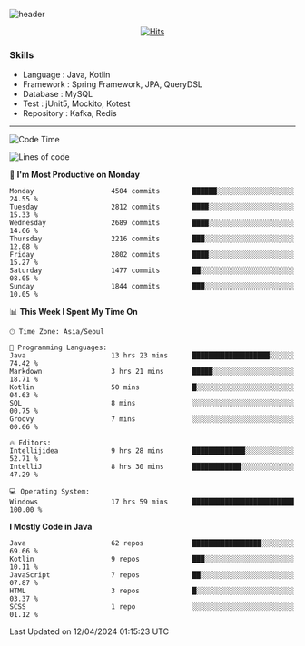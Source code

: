 <!-- Github Profile Readme로 프로필 꾸미기 : https://zzsza.github.io/development/2020/07/10/make-github-profile-readme/ -->

<!-- github theme -->
  <!-- 
    ![header](https://capsule-render.vercel.app/api?type=slice&color=e0f0e3&height=150&section=header&text=beasy&fontSize=45)
  -->
  ![header](https://capsule-render.vercel.app/api?type=soft&color=e0f0e3&height=150&section=header&text=Choi-YongSeok&fontSize=55&animation=twinkling)


<!-- hits count : https://hits.seeyoufarm.com/ -->
<div align=center>
    
  [![Hits](https://hits.seeyoufarm.com/api/count/incr/badge.svg?url=https%3A%2F%2Fgithub.com%2Fchoi-ys&count_bg=%2379C83D&title_bg=%23555555&icon=&icon_color=%23E7E7E7&title=hits&edge_flat=false)](https://hits.seeyoufarm.com)

</div>


<!-- Committed Top Lang -->
<div align=center>
</div>


### Skills
 - Language : Java, Kotlin
 - Framework : Spring Framework, JPA, QueryDSL
 - Database : MySQL
 - Test : jUnit5, Mockito, Kotest
 - Repository : Kafka, Redis

---

<!--START_SECTION:waka-->
![Code Time](http://img.shields.io/badge/Code%20Time-3%2C767%20hrs%2018%20mins-blue)

![Lines of code](https://img.shields.io/badge/From%20Hello%20World%20I%27ve%20Written-14.7%20million%20lines%20of%20code-blue)

📅 **I'm Most Productive on Monday** 

```text
Monday                   4504 commits        ██████░░░░░░░░░░░░░░░░░░░   24.55 % 
Tuesday                  2812 commits        ████░░░░░░░░░░░░░░░░░░░░░   15.33 % 
Wednesday                2689 commits        ████░░░░░░░░░░░░░░░░░░░░░   14.66 % 
Thursday                 2216 commits        ███░░░░░░░░░░░░░░░░░░░░░░   12.08 % 
Friday                   2802 commits        ████░░░░░░░░░░░░░░░░░░░░░   15.27 % 
Saturday                 1477 commits        ██░░░░░░░░░░░░░░░░░░░░░░░   08.05 % 
Sunday                   1844 commits        ███░░░░░░░░░░░░░░░░░░░░░░   10.05 % 
```


📊 **This Week I Spent My Time On** 

```text
🕑︎ Time Zone: Asia/Seoul

💬 Programming Languages: 
Java                     13 hrs 23 mins      ███████████████████░░░░░░   74.42 % 
Markdown                 3 hrs 21 mins       █████░░░░░░░░░░░░░░░░░░░░   18.71 % 
Kotlin                   50 mins             █░░░░░░░░░░░░░░░░░░░░░░░░   04.63 % 
SQL                      8 mins              ░░░░░░░░░░░░░░░░░░░░░░░░░   00.75 % 
Groovy                   7 mins              ░░░░░░░░░░░░░░░░░░░░░░░░░   00.66 % 

🔥 Editors: 
Intellijidea             9 hrs 28 mins       █████████████░░░░░░░░░░░░   52.71 % 
IntelliJ                 8 hrs 30 mins       ████████████░░░░░░░░░░░░░   47.29 % 

💻 Operating System: 
Windows                  17 hrs 59 mins      █████████████████████████   100.00 % 
```

**I Mostly Code in Java** 

```text
Java                     62 repos            █████████████████░░░░░░░░   69.66 % 
Kotlin                   9 repos             ███░░░░░░░░░░░░░░░░░░░░░░   10.11 % 
JavaScript               7 repos             ██░░░░░░░░░░░░░░░░░░░░░░░   07.87 % 
HTML                     3 repos             █░░░░░░░░░░░░░░░░░░░░░░░░   03.37 % 
SCSS                     1 repo              ░░░░░░░░░░░░░░░░░░░░░░░░░   01.12 % 
```




 Last Updated on 12/04/2024 01:15:23 UTC
<!--END_SECTION:waka-->

<!-- 
![footer](https://capsule-render.vercel.app/api?section=footer&type=slice&color=e0f0e3)
-->


